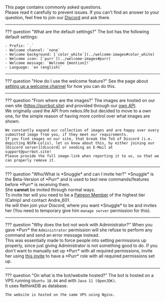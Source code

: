 [Discord]: https://purrbot.site/discord
[nekos.life]: https://nekos.life
[patreon]: https://patreon.com/andre_601
[invite]: https://purrbot.site/invite

This page contains commonly asked questions.  
Please read it carefully to prevent issues. If you can't find an answer to your question, feel free to join our [Discord] and ask there.

----
??? question "What are the default settings?"
    The bot has the following default settings:
    
    - Prefix: `.`
    - Welcome channel: `none`
    - Welcome background: [`color_white`](../welcome-images#color_white)
    - Welcome icon: [`purr`](../welcome-images#purr)
    - Welcome message: `Welcome {mention}!`
    - Language: `en (english)`

----
??? question "How do I use the welcome feature?"
    See the page about [setting up a welcome channel](../welcome-channel) for how you can do this.

----
??? question "From where are the images?"
    The images are hosted on our own site (https://purrbot.site) and provided through our [own API](/api).  
    We originally used the API from nekos.life but decided to move to a own one, for the simple reason of having more control over what images are shown.
    
    We constantly expand our collection of images and are happy over every submitted image from you, if they meet our requirements.  
    If you find images on our site, that break the ToS of Discord (i.e. depicting NSFW-Lolis), let us know about this, by either joining our [Discord server][discord] or sending an E-Mail at support@purrbot.site!  
    Please provide the full image-link when reporting it to us, so that we can properly remove it.

----
??? question "Who/What is \*Snuggle\* and can I invite her?"
    \*Snuggle\* is the Beta-Version of \*Purr\* and is used to test new commands/features before \*Purr\* is receiving them.  
    She **cannot** be invited through normal ways.  
    To invite her will you need to be a [Patreon Member][patreon] of the highest tier (Catnip) and contact Andre_601.  
    He will then join your Discord, where you want \*Snuggle\* to be and invites her (You need to temporary give him `manage server` permission for this).

----
??? question "Why does the bot not work with Administrator?"
    When you gave \*Purr\* the `Administrator` permission will she refuse to perform any command and send an error message instead.  
    This was essentially made to force people into setting permissions up properly, since just giving Administrator is not something good to do.
    If you don't want to manually set up \*Purr\* with all required permissions, invite her using [this invite][invite] to have a \*Purr\* role with all required permissions set up.

----
??? question "On what is the bot/website hosted?"
    The bot is hosted on a VPS running `Ubuntu 18.04` and with `Java 11 (OpenJDK)`.  
    It uses RethinkDB as database.
    
    The website is hosted on the same VPS using Nginx.
